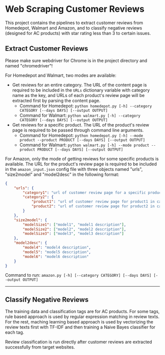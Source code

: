 # Web Scraping Customer Reviews

This project contains the pipelines to extract customer reviews from Homedepot, Walmart and Amazon, and to classify negative reviews (designed for AC products) with star rating less than 3 to certain issues.

## Extract Customer Reviews
Please make sure webdriver for Chrome is in the project directory and named "chromedriver"!

For Homedepot and Walmart, two modes are available:
+ Get reviews for an entire category. The URL of the content page is required to be included in the `URLs` dictionary variable with category name as the key, and URLs of each product's review page will be extracted first by parsing the content page.
  + Command for Homedepot: `python homedepot.py [-h] --category CATEGORY [--days DAYS] [--output OUTPUT]`
  + Command for Walmart: `python walmart.py [-h] --category CATEGORY [--days DAYS] [--output OUTPUT]`
+ Get reviews for a specific product. The URL of the product's review page is required to be passed through command line arguments.
  + Command for Homedepot: `python homedepot.py [-h] --mode product --product PRODUCT [--days DAYS] [--output OUTPUT]`
  + Command for Walmart: `python walmart.py [-h] --mode product --product PRODUCT [--days DAYS] [--output OUTPUT]`

For Amazon, only the mode of getting reviews for some specific products is available. The URL for the product's review page is required to be included in the `amazon_input.json` config file with three objects named "urls", "size2model" and "model2desc" in the following format:
```json
{
    "urls": {
        "category1": "url of customer review page for a specific product in category1",
        "category2": {
            "product1": "url of customer review page for product1 in category2",
            "product2": "url of customer review page for product2 in category2"
        }
    },
    "size2model": {
        "modelSize1": ["model1", "model1 description"],
        "modelSize2": ["model2", "model2 description"],
        "modelSize3": ["model3", "model3 description"]
    },
    "model2desc": {
        "model4": "model4 description",
        "model5": "model5 description",
        "model6": "model6 description"
    }
}
```

Command to run: `amazon.py [-h] [--category CATEGORY] [--days DAYS] [--output OUTPUT]`

---

## Classify Negative Reviews
The training data and classification tags are for AC products. For some tags, rule based approach is used by regular expression matching in review texts. For the rest, maching learning based approach is used by vectorizing the review texts first with TF-IDF and then training a Naive Bayes classifier for each tag.

Review classification is run directly after customer reviews are extracted successfully from target websites.
